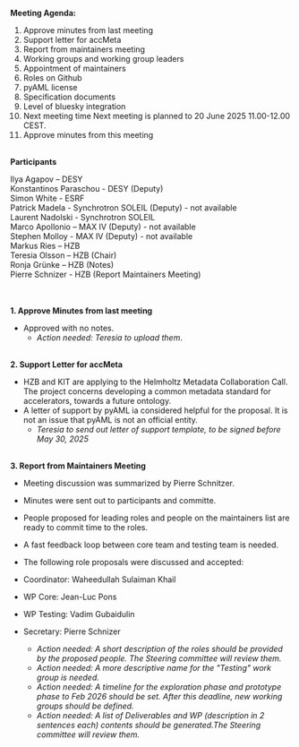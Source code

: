 **Meeting Agenda:**

1. Approve minutes from last meeting 
2. Support letter for accMeta 
3. Report from maintainers meeting 
4. Working groups and working group leaders 
5. Appointment of maintainers  
6. Roles on Github 
7. pyAML license 
8. Specification documents 
9. Level of bluesky integration 
10. Next meeting time Next meeting is planned to 20 June 2025 11.00-12.00 CEST. 
11. Approve minutes from this meeting 
<br><br> 

**Participants**

Ilya Agapov – DESY    
Konstantinos Paraschou - DESY (Deputy)    
Simon White - ESRF    
Patrick Madela - Synchrotron SOLEIL (Deputy) - not available     
Laurent Nadolski - Synchrotron SOLEIL    
Marco Apollonio – MAX IV (Deputy) - not available     
Stephen Molloy - MAX IV (Deputy) - not available     
Markus Ries – HZB    
Teresia Olsson – HZB (Chair)   
Ronja Grünke – HZB (Notes)     
Pierre Schnizer - HZB (Report Maintainers Meeting)    
<br><br>

**1. Approve Minutes from last meeting**

- Approved with no notes. 
  - *Action needed: Teresia to upload them*.
<br><br>

**2. Support Letter for accMeta**

- HZB and KIT are applying to the Helmholtz Metadata Collaboration Call. The project concerns developing a common metadata standard for accelerators, towards a future ontology.
- A letter of support by pyAML ia considered helpful for the proposal. It is not an issue that pyAML is not an official entity.
  - *Teresia to send out letter of support template, to be signed before May 30, 2025*
<br><br>

**3. Report from Maintainers Meeting**

- Meeting discussion was summarized by Pierre Schnitzer.
- Minutes were sent out to participants and committe.
- People proposed for leading roles and people on the maintainers list are ready to commit time to the roles.  
- A fast feedback loop between core team and testing team is needed.
- The following role proposals were discussed and accepted:
- Coordinator: Waheedullah Sulaiman Khail
- WP Core: Jean-Luc Pons
- WP Testing:  Vadim Gubaidulin
- Secretary: Pierre Schnizer

    - *Action needed: A short description of the roles should be provided by the proposed people. The Steering committee will review them.* 
    - *Action needed: A more descriptive name for the "Testing" work group is needed.* 
    - *Action needed: A timeline for the exploration phase and prototype phase to Feb 2026 should be set. After this deadline, new working groups should be defined.* 
    - *Action needed: A list of Deliverables and WP (description in 2 sentences each) contents should be generated.The Steering committee will review them.*  



